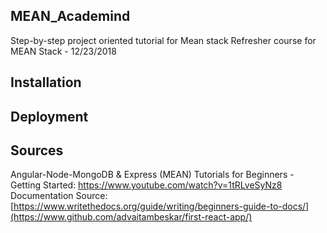 MEAN_Academind
--------------
Step-by-step project oriented tutorial for Mean stack
Refresher course for MEAN Stack - 12/23/2018

Installation
------------

Deployment
----------

Sources
-------
Angular-Node-MongoDB & Express (MEAN) Tutorials for Beginners - Getting Started: https://www.youtube.com/watch?v=1tRLveSyNz8
Documentation Source: [https://www.writethedocs.org/guide/writing/beginners-guide-to-docs/](https://www.github.com/advaitambeskar/first-react-app/)
